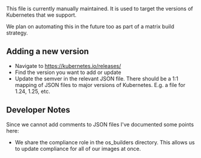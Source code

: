 This file is currently manually maintained. It is used to target the
versions of Kubernetes that we support.

We plan on automating this in the future too as part of a matrix build strategy.

## Adding a new version
- Navigate to https://kubernetes.io/releases/
- Find the version you want to add or update
- Update the semver in the relevant JSON file. There should be a 1:1 mapping of
JSON files to major versions of Kubernetes. E.g. a file for 1.24, 1.25, etc.


## Developer Notes
Since we cannot add comments to JSON files I've documented some points here:

- We share the compliance role in the os_builders directory. This allows us to
update compliance for all of our images at once.
